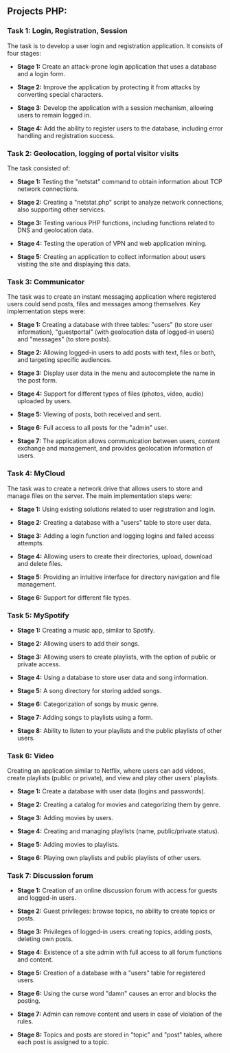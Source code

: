 ## Projects PHP:

### Task 1: Login, Registration, Session

The task is to develop a user login and registration application. It consists of four stages:

- **Stage 1:** Create an attack-prone login application that uses a database and a login form.

- **Stage 2:** Improve the application by protecting it from attacks by converting special characters.

- **Stage 3:** Develop the application with a session mechanism, allowing users to remain logged in.

- **Stage 4:** Add the ability to register users to the database, including error handling and registration success.


### Task 2: Geolocation, logging of portal visitor visits

The task consisted of:

- **Stage 1:** Testing the "netstat" command to obtain information about TCP network connections.

- **Stage 2:** Creating a "netstat.php" script to analyze network connections, also supporting other services.

- **Stage 3:** Testing various PHP functions, including functions related to DNS and geolocation data.

- **Stage 4:** Testing the operation of VPN and web application mining.

- **Stage 5:** Creating an application to collect information about users visiting the site and displaying this data.


### Task 3: Communicator

The task was to create an instant messaging application where registered users could send posts, files and messages among themselves. Key implementation steps were:

- **Stage 1:** Creating a database with three tables: "users" (to store user information), "guestportal" (with geolocation data of logged-in users) and "messages" (to store posts).

- **Stage 2:** Allowing logged-in users to add posts with text, files or both, and targeting specific audiences.

- **Stage 3:** Display user data in the menu and autocomplete the name in the post form.

- **Stage 4:** Support for different types of files (photos, video, audio) uploaded by users.

- **Stage 5:** Viewing of posts, both received and sent.

- **Stage 6:** Full access to all posts for the "admin" user.

- **Stage 7:** The application allows communication between users, content exchange and management, and provides geolocation information of users.


### Task 4: MyCloud

The task was to create a network drive that allows users to store and manage files on the server. The main implementation steps were:

- **Stage 1:** Using existing solutions related to user registration and login.

- **Stage 2:** Creating a database with a "users" table to store user data.

- **Stage 3:** Adding a login function and logging logins and failed access attempts.

- **Stage 4:** Allowing users to create their directories, upload, download and delete files.

- **Stage 5:** Providing an intuitive interface for directory navigation and file management.

- **Stage 6:** Support for different file types.


### Task 5: MySpotify

- **Stage 1:** Creating a music app, similar to Spotify.

- **Stage 2:** Allowing users to add their songs.

- **Stage 3:** Allowing users to create playlists, with the option of public or private access.

- **Stage 4:** Using a database to store user data and song information.

- **Stage 5:** A song directory for storing added songs.

- **Stage 6:** Categorization of songs by music genre.

- **Stage 7:** Adding songs to playlists using a form.

- **Stage 8:** Ability to listen to your playlists and the public playlists of other users.


### Task 6: Video

Creating an application similar to Netflix, where users can add videos, create playlists (public or private), and view and play other users' playlists.

- **Stage 1:** Create a database with user data (logins and passwords).

- **Stage 2:** Creating a catalog for movies and categorizing them by genre.

- **Stage 3:** Adding movies by users.

- **Stage 4:** Creating and managing playlists (name, public/private status).

- **Stage 5:** Adding movies to playlists.

- **Stage 6:** Playing own playlists and public playlists of other users.



### Task 7: Discussion forum

- **Stage 1:** Creation of an online discussion forum with access for guests and logged-in users.

- **Stage 2:** Guest privileges: browse topics, no ability to create topics or posts.

- **Stage 3:** Privileges of logged-in users: creating topics, adding posts, deleting own posts.

- **Stage 4:** Existence of a site admin with full access to all forum functions and content.

- **Stage 5:** Creation of a database with a "users" table for registered users.

- **Stage 6:** Using the curse word "damn" causes an error and blocks the posting.

- **Stage 7:** Admin can remove content and users in case of violation of the rules.

- **Stage 8:** Topics and posts are stored in "topic" and "post" tables, where each post is assigned to a topic.

